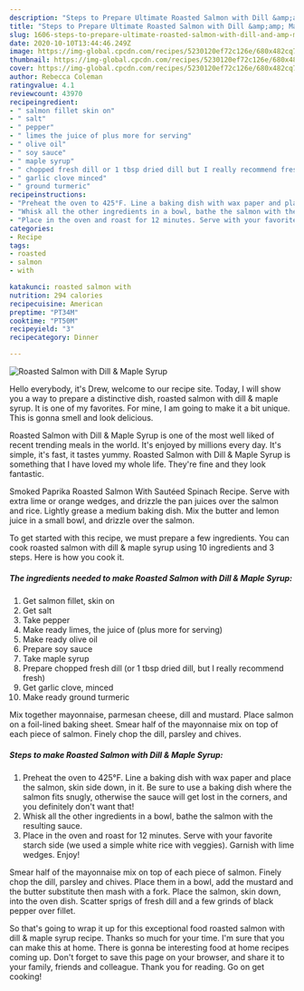```yaml
---
description: "Steps to Prepare Ultimate Roasted Salmon with Dill &amp;amp; Maple Syrup"
title: "Steps to Prepare Ultimate Roasted Salmon with Dill &amp;amp; Maple Syrup"
slug: 1606-steps-to-prepare-ultimate-roasted-salmon-with-dill-and-amp-maple-syrup
date: 2020-10-10T13:44:46.249Z
image: https://img-global.cpcdn.com/recipes/5230120ef72c126e/680x482cq70/roasted-salmon-with-dill-maple-syrup-recipe-main-photo.jpg
thumbnail: https://img-global.cpcdn.com/recipes/5230120ef72c126e/680x482cq70/roasted-salmon-with-dill-maple-syrup-recipe-main-photo.jpg
cover: https://img-global.cpcdn.com/recipes/5230120ef72c126e/680x482cq70/roasted-salmon-with-dill-maple-syrup-recipe-main-photo.jpg
author: Rebecca Coleman
ratingvalue: 4.1
reviewcount: 43970
recipeingredient:
- " salmon fillet skin on"
- " salt"
- " pepper"
- " limes the juice of plus more for serving"
- " olive oil"
- " soy sauce"
- " maple syrup"
- " chopped fresh dill or 1 tbsp dried dill but I really recommend fresh"
- " garlic clove minced"
- " ground turmeric"
recipeinstructions:
- "Preheat the oven to 425°F. Line a baking dish with wax paper and place the salmon, skin side down, in it. Be sure to use a baking dish where the salmon fits snugly, otherwise the sauce will get lost in the corners, and you definitely don&#39;t want that!"
- "Whisk all the other ingredients in a bowl, bathe the salmon with the resulting sauce."
- "Place in the oven and roast for 12 minutes. Serve with your favorite starch side (we used a simple white rice with veggies). Garnish with lime wedges. Enjoy!"
categories:
- Recipe
tags:
- roasted
- salmon
- with

katakunci: roasted salmon with 
nutrition: 294 calories
recipecuisine: American
preptime: "PT34M"
cooktime: "PT50M"
recipeyield: "3"
recipecategory: Dinner

---
```



![Roasted Salmon with Dill &amp; Maple Syrup](https://img-global.cpcdn.com/recipes/5230120ef72c126e/680x482cq70/roasted-salmon-with-dill-maple-syrup-recipe-main-photo.jpg)

Hello everybody, it's Drew, welcome to our recipe site. Today, I will show you a way to prepare a distinctive dish, roasted salmon with dill &amp; maple syrup. It is one of my favorites. For mine, I am going to make it a bit unique. This is gonna smell and look delicious.

Roasted Salmon with Dill &amp; Maple Syrup is one of the most well liked of recent trending meals in the world. It's enjoyed by millions every day. It's simple, it's fast, it tastes yummy. Roasted Salmon with Dill &amp; Maple Syrup is something that I have loved my whole life. They're fine and they look fantastic.

Smoked Paprika Roasted Salmon With Sautéed Spinach Recipe. Serve with extra lime or orange wedges, and drizzle the pan juices over the salmon and rice. Lightly grease a medium baking dish. Mix the butter and lemon juice in a small bowl, and drizzle over the salmon.


To get started with this recipe, we must prepare a few ingredients. You can cook roasted salmon with dill &amp; maple syrup using 10 ingredients and 3 steps. Here is how you cook it.

<!--inarticleads1-->

##### The ingredients needed to make Roasted Salmon with Dill &amp; Maple Syrup:

1. Get  salmon fillet, skin on
1. Get  salt
1. Take  pepper
1. Make ready  limes, the juice of (plus more for serving)
1. Make ready  olive oil
1. Prepare  soy sauce
1. Take  maple syrup
1. Prepare  chopped fresh dill (or 1 tbsp dried dill, but I really recommend fresh)
1. Get  garlic clove, minced
1. Make ready  ground turmeric


Mix together mayonnaise, parmesan cheese, dill and mustard. Place salmon on a foil-lined baking sheet. Smear half of the mayonnaise mix on top of each piece of salmon. Finely chop the dill, parsley and chives. 

<!--inarticleads2-->

##### Steps to make Roasted Salmon with Dill &amp; Maple Syrup:

1. Preheat the oven to 425°F. Line a baking dish with wax paper and place the salmon, skin side down, in it. Be sure to use a baking dish where the salmon fits snugly, otherwise the sauce will get lost in the corners, and you definitely don&#39;t want that!
1. Whisk all the other ingredients in a bowl, bathe the salmon with the resulting sauce.
1. Place in the oven and roast for 12 minutes. Serve with your favorite starch side (we used a simple white rice with veggies). Garnish with lime wedges. Enjoy!


Smear half of the mayonnaise mix on top of each piece of salmon. Finely chop the dill, parsley and chives. Place them in a bowl, add the mustard and the butter substitute then mash with a fork. Place the salmon, skin down, into the oven dish. Scatter sprigs of fresh dill and a few grinds of black pepper over fillet. 

So that's going to wrap it up for this exceptional food roasted salmon with dill &amp; maple syrup recipe. Thanks so much for your time. I'm sure that you can make this at home. There is gonna be interesting food at home recipes coming up. Don't forget to save this page on your browser, and share it to your family, friends and colleague. Thank you for reading. Go on get cooking!
